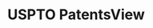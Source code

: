 ---
bigquery: https://console.cloud.google.com/bigquery?p=patents-public-data&d=patentsview&page=dataset
citation: Attribution should be given to PatentsView for use, distribution, or derivative
  works.
code: https://github.com/CSSIP-AIR/PatentsView-Code-Snippets/
contributors: USPTO
cost: None
description: 'PatentsView includes US patent data including raw data (summaries, applications,
  pregrant applications), disambugations of inventors and assignees, and inventor
  gender estimates.  Also foreign priority data, # of figures and sheets, and government
  interest statements.'
documentation: https://patentsview.org/query/builder-faqs
last_edit: 04/08/2022, 22:59:57
location: https://patentsview.org/
maintained_by: USPTO
record_creation_timestamp: 12/2/2020 17:20:46
schema_fields:
- category
- sequence
- level_two
- term_extension
- sector_title
- gi_statement
- section_id
- lapse_of_patent
- disamb_assignee_id_20181127
- relkind
- term_grant
- date
- latin_name
- latlong
- type
- classification_data_source
- inventor_id
- filename
- f371_date
- group
- organization_id
- state
- organization
- abstract
- disamb_inventor_id_20190820
- county
- county_fips
- symbol_position
- term_disclaimer
- citation_id
- group_id
- application_id
- number
- series_code
- deceased
- disamb_assignee_id_20191008
- location_id
- disamb_inventor_id_20171226
- name_first
- level_three
- level_one
- num_sheets
- disamb_inventor_id_20170808
- disamb_inventor_id_20171003
- uuid
- rule_47
- country_transformed
- patent_id
- disamb_assignee_id_20200929
- exemplary
- length
- disamb_assignee_id_20191231
- contract_award_number
- classification_value
- disamb_assignee_id_20190820
- longitude
- rawlocation_id
- disamb_inventor_id_20200929
- disamb_inventor_id_20200331
- lawyer_id
- rawinventor_id
- subsection_id
- disamb_inventor_id_20191008
- name
- dependent
- withdrawn
- disamb_inventor_id_20180528
- subclass_id
- role
- id
- disamb_inventor_id_20201229
- disamb_assignee_id_20200331
- field_id
- title
- f102_date
- subgroup_id
- subclass
- num_claims
- city
- state_fips
- subcategory_id
- fname
- section
- disclaimer_date
- kind
- disamb_inventor_id_20200630
- action_date
- category_id
- disamb_inventor_id_20170307
- assignee_id
- publication_number
- disamb_assignee_id_20200630
- field_title
- male_flag
- reldocno
- disamb_inventor_id_20190312
- designation
- doctype
- classification_status
- status
- ipc_version_indicator
- name_last
- disamb_inventor_id_20181127
- num
- attribution_status
- rel_id
- latitude
- text
- classification_level
- variety
- doc_type
- ipc_class
- num_figures
- _371_date
- male
- country
- disamb_assignee_id_20190312
- rawassignee_id
- applicant_type
- disamb_inventor_id_20191231
- main_group
- lname
- _102_date
- mainclass_id
- subgroup
shortname: patentsview
tags:
- disambiguation
- United States
- gender
terms_of_use: Creative Commons Attribution 4.0 International License.
timeframe: 1963-1999
title: USPTO PatentsView
uuid: cf1780b1-e265-4e49-8d1d-83b9cfe0fd9a
---